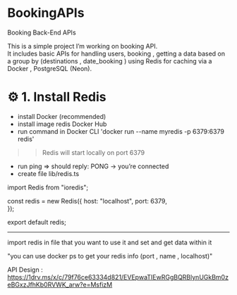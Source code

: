 # BookingAPIs
Booking Back-End APIs

This is a simple project I’m working on booking API.  
It includes basic APIs for handling users, booking , getting a data based on a group by (destinations , date_booking )  using Redis for caching via a Docker , PostgreSQL (Neon).



# ⚙️ 1. Install Redis

- install Docker (recommended)
- install image redis Docker Hub
- run command in Docker CLI 'docker run --name myredis -p 6379:6379 redis'
 >> Redis will start locally on port 6379
- run ping => should reply: PONG -> you’re connected
-  create file lib/redis.ts

import Redis from "ioredis";

const redis = new Redis({
  host: "localhost", 
  port: 6379,        
});

export default redis;


--------------------------------------------------------------------------------------
import redis in file that you want to use it and set and get data within it

"you can use docker ps to get your redis info (port  , name , localhost)"



API Design : https://1drv.ms/x/c/79f76ce63334d821/EVEpwaTIEwRGgBQRBlynUGkBm0zeBGxzJfhKb0RVWK_arw?e=MsfizM